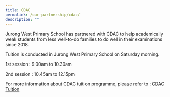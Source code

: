 ```yaml
---
title: CDAC
permalink: /our-partnership/cdac/
description: ""
---
```

Jurong West Primary School has partnered with CDAC to help academically weak students from less well-to-do families to do well in their examinations since 2018.

Tuition is conducted in Jurong West Primary School on Saturday morning.

1st session : 9.00am to 10.30am

2nd session : 10.45am to 12.15pm

For more information about CDAC tuition programme, please refer to : [CDAC Tuition](https://www.cdac.org.sg/developing-students/tuition-programme/)